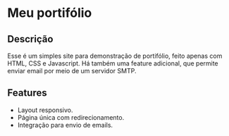 # Meu portifólio

## Descrição

Esse é um simples site para demonstração de portifólio, feito apenas com HTML, CSS e Javascript. Há também uma feature adicional, que permite enviar email por meio de um servidor SMTP.

## Features

- Layout responsivo.
- Página única com redirecionamento.
- Integração para envio de emails.
